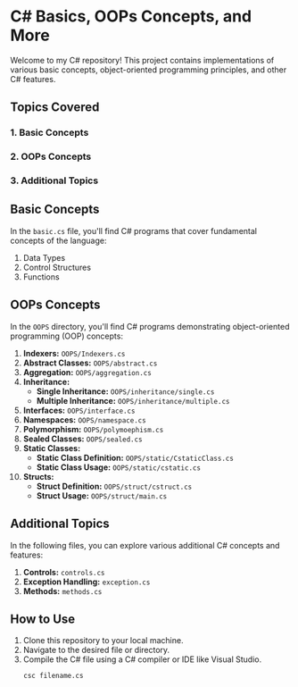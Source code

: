 # C# Basics, OOPs Concepts, and More

Welcome to my C# repository! This project contains implementations of various basic concepts, object-oriented programming principles, and other C# features.

## Topics Covered

### 1. Basic Concepts
### 2. OOPs Concepts
### 3. Additional Topics

## Basic Concepts

In the `basic.cs` file, you'll find C# programs that cover fundamental concepts of the language:
1. Data Types
2. Control Structures
3. Functions

## OOPs Concepts

In the `OOPS` directory, you'll find C# programs demonstrating object-oriented programming (OOP) concepts:
1. **Indexers:** `OOPS/Indexers.cs`
2. **Abstract Classes:** `OOPS/abstract.cs`
3. **Aggregation:** `OOPS/aggregation.cs`
4. **Inheritance:**
   - **Single Inheritance:** `OOPS/inheritance/single.cs`
   - **Multiple Inheritance:** `OOPS/inheritance/multiple.cs`
5. **Interfaces:** `OOPS/interface.cs`
6. **Namespaces:** `OOPS/namespace.cs`
7. **Polymorphism:** `OOPS/polymoephism.cs`
8. **Sealed Classes:** `OOPS/sealed.cs`
9. **Static Classes:**
   - **Static Class Definition:** `OOPS/static/CstaticClass.cs`
   - **Static Class Usage:** `OOPS/static/cstatic.cs`
10. **Structs:**
    - **Struct Definition:** `OOPS/struct/cstruct.cs`
    - **Struct Usage:** `OOPS/struct/main.cs`

## Additional Topics

In the following files, you can explore various additional C# concepts and features:
1. **Controls:** `controls.cs`
2. **Exception Handling:** `exception.cs`
3. **Methods:** `methods.cs`

## How to Use

1. Clone this repository to your local machine.
2. Navigate to the desired file or directory.
3. Compile the C# file using a C# compiler or IDE like Visual Studio.
   ```bash
   csc filename.cs
